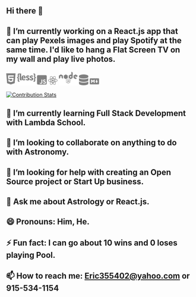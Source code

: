## Hi there 👋

## 🔭 I’m currently working on a React.js app that can play Pexels images and play Spotify at the same time. I'd like to hang a Flat Screen TV on my wall and play live photos. 

<p float=center>
<img src="html5-brands.svg" width=5%  > 
<img src="less-brands.svg" width=10% >
<img src="js-square-brands.svg" width=5% >
<img src="react-brands.svg" width=5% >
<img src="node-brands.svg" width=10% >
<img src="database-solid.svg" width=5% >
<img src="markdown-brands.svg" width=5% >
</p>

[![Contribution Stats](https://github-contribution-stats.vercel.app/api/?username=eric-santos)](https://github.com/eric-santos/github-contribution-stats/)

## 🌱 I’m currently learning Full Stack Development with Lambda School.

## 👯 I’m looking to collaborate on anything to do with Astronomy.

## 🤔 I’m looking for help with creating an Open Source project or Start Up business.

## 💬 Ask me about Astrology or React.js.

## 😄 Pronouns: Him, He.

## ⚡ Fun fact: I can go about 10 wins and 0 loses playing Pool.

## 📫 How to reach me: Eric355402@yahoo.com or 915-534-1154

<!--
**eric-santos/eric-santos** is a ✨ _special_ ✨ repository because its `README.md` (this file) appears on your GitHub profile.
